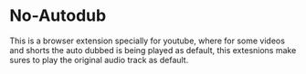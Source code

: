 # No-Autodub
This is a browser extension specially for youtube, where for some videos and shorts the auto dubbed is being played as default, this extesnions make sures to play the original audio track as default. 
